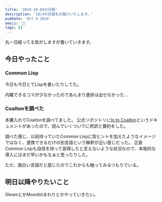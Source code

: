 ```yaml
---
title: '2024-10-04の日報'
description: '10/4の日報をお届けいたします。'
pubDate: 'Oct 4 2024'
emoji: '🦊'
tags: []
---
```


丸一日経ってる気がしますが書いていきます。

## 今日やったこと

### Common Lisp

今日も今日とてLispを書いたりしてた。

内職できるコマが少なかったのであんまり進捗は出せなかった...

### Coaltonを調べた

本腰入れてCoaltonを調べてました。
公式リポジトリに[In to Coalton](https://github.com/coalton-lang/coalton/blob/main/docs/intro-to-coalton.md)というドキュメントがあったので、読んでいくついでに邦訳と要約をした。

調べた感じ、以前持っていたCommon
Lispに型ヒントを加えたようなイメージではなく、連携できるだけの別言語という解釈が近い感じだった。
正直Common
Lispも自信を持って習得したと言えないような状況なので、本格的な導入にはまだ早いかもなぁと思ったりした。

ただ、面白い言語だと感じたのでこれからも触ってみるつもりでいる。

## 明日以降やりたいこと

GleamとかMoonbitまわりとかやっていきたい。
